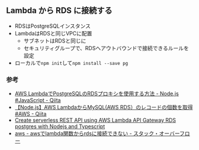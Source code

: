 ## Lambda から RDS に接続する

* RDSはPostgreSQLインスタンス
* LambdaはRDSと同じVPCに配置
    * サブネットはRDSと同じに
    * セキュリティグループで、RDSへアウトバウンドで接続できるルールを設定
* ローカルで`npm init`して`npm install --save pg`


### 参考

* [AWS LambdaでPostgreSQLのRDSプロキシを使用する方法 \- Node\.js \#JavaScript \- Qiita](https://qiita.com/tronicboy/items/eb91f57a6ec14418c629)
* [【Node\.js】AWS LambdaからMySQL\(AWS RDS）のレコードの個数を取得 \#AWS \- Qiita](https://qiita.com/tatsuya1970/items/261c7e9cf3e87b8db55f)
* [Create serverless REST API using AWS Lambda API Gateway RDS postgres with Nodejs and Typescript](https://lazypandatech.com/blog/AWS/20/Create-serverless-REST-API-using-AWS-Lambda-API-Gateway-RDS-postgres-with-Nodejs-and-Typescript/)
* [aws \- awsでlambda関数からrdsに接続できない \- スタック・オーバーフロー](https://ja.stackoverflow.com/questions/93162/aws%E3%81%A7lambda%E9%96%A2%E6%95%B0%E3%81%8B%E3%82%89rds%E3%81%AB%E6%8E%A5%E7%B6%9A%E3%81%A7%E3%81%8D%E3%81%AA%E3%81%84)


